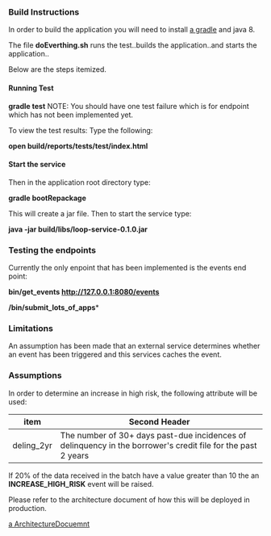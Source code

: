 ### Build Instructions ###
In order to build the application you will need to install [a gradle](https://gradle.org/) and java 8.

The file **doEverthing.sh** runs the test..builds the application..and starts the application..

Below are the steps itemized.

#### Running Test ####
**gradle test**
NOTE: You should have one test failure which is for endpoint which has not been implemented yet.
 
To view the test results: Type the following:

**open build/reports/tests/test/index.html**

#### Start the service ####

Then in the application root directory type:

**gradle bootRepackage**


This will create a jar file.
Then to start the service type:

**java -jar build/libs/loop-service-0.1.0.jar**

### Testing the endpoints ###
Currently the only enpoint that has been implemented is the events end point:

**bin/get_events http://127.0.0.1:8080/events**

**/bin/submit_lots_of_apps***

### Limitations ###
An assumption has been made that an external service determines whether an event
has been triggered and this services caches the event. 

### Assumptions ###
In order to determine an increase in high risk, the following attribute will be used:


| item  | Second Header |
| ------------- | ------------- |
| deling_2yr  | The number of 30+ days past-due incidences of delinquency in the borrower's credit file for the past 2 years  |

If 20% of the data received in the batch have a value greater than 10 the an **INCREASE_HIGH_RISK** event will be raised.

Please refer to the architecture document of how this will be deployed in production.

[a ArchitectureDocuemnt](https://github.com/kodjobaah/loopService/blob/master/LoopServiceArchitecture.pdf)
